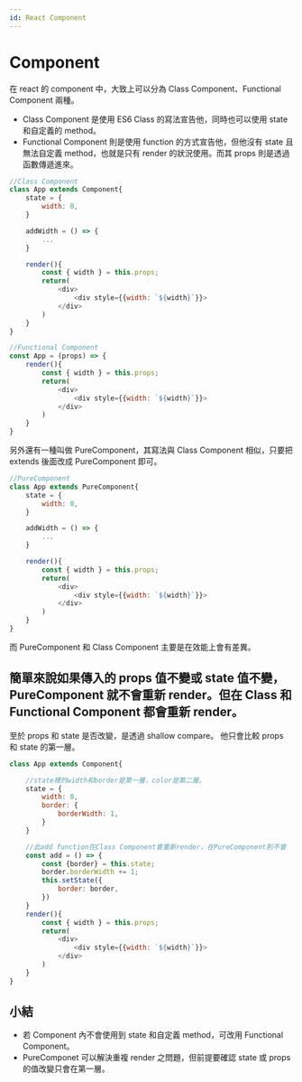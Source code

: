 ```yaml
---
id: React Component
---
```


# Component

在 react 的 component 中，大致上可以分為 Class Component、Functional Component 兩種。

- Class Component 是使用 ES6 Class 的寫法宣告他，同時也可以使用 state 和自定義的 method。
- Functional Component 則是使用 function 的方式宣告他，但他沒有 state 且無法自定義 method，也就是只有 render 的狀況使用。而其 props 則是透過函數傳遞進來。

```javascript
//Class Component
class App extends Component{
    state = {
        width: 0,
    }

    addWidth = () => {
        ...
    }

    render(){
        const { width } = this.props;
        return(
            <div>
                <div style={{width: `${width}`}}>
            </div>
        )
    }
}
```

```javascript
//Functional Component
const App = (props) => {
    render(){
        const { width } = this.props;
        return(
            <div>
                <div style={{width: `${width}`}}>
            </div>
        )
    }
}
```

另外還有一種叫做 PureComponent，其寫法與 Class Component 相似，只要把 extends 後面改成 PureComponent 即可。

```javascript
//PureComponent
class App extends PureComponent{
    state = {
        width: 0,
    }

    addWidth = () => {
        ...
    }

    render(){
        const { width } = this.props;
        return(
            <div>
                <div style={{width: `${width}`}}>
            </div>
        )
    }
}
```

而 PureComponent 和 Class Component 主要是在效能上會有差異。

## 簡單來說如果傳入的 props 值不變或 state 值不變，PureComponent 就不會重新 render。但在 Class 和 Functional Component 都會重新 render。

至於 props 和 state 是否改變，是透過 shallow compare。
他只會比較 props 和 state 的第一層。

```javascript
class App extends Component{

    //state裡的width和border是第一層，color是第二層。
    state = {
        width: 0,
        border: {
            borderWidth: 1,
        }
    }

    //此add function在Class Component會重新render，在PureComponent則不會
    const add = () => {
        const {border} = this.state;
        border.borderWidth += 1;
        this.setState({
            border: border,
        })
    }
    render(){
        const { width } = this.props;
        return(
            <div>
                <div style={{width: `${width}`}}>
            </div>
        )
    }
}
```

## 小結

- 若 Component 內不會使用到 state 和自定義 method，可改用 Functional Component。
- PureComponet 可以解決重複 render 之問題，但前提要確認 state 或 props 的值改變只會在第一層。
